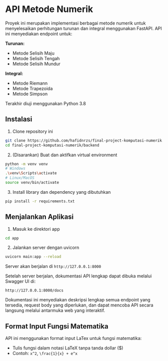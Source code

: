 # API Metode Numerik

Proyek ini merupakan implementasi berbagai metode numerik untuk menyelesaikan perhitungan turunan dan integral menggunakan FastAPI. API ini menyediakan endpoint untuk:

**Turunan:**

- Metode Selisih Maju
- Metode Selisih Tengah
- Metode Selisih Mundur

**Integral:**

- Metode Riemann
- Metode Trapezoida
- Metode Simpson

Terakhir diuji menggunakan Python 3.8

## Instalasi

1. Clone repository ini
```bash
git clone https://github.com/hafidnrzs/final-project-komputasi-numerik.git
cd final-project-komputasi-numerik/backend
```

2. (Disarankan) Buat dan aktifkan virtual environment
```bash
python -m venv venv
# Windows
.\venv\Scripts\activate
# Linux/MacOS
source venv/bin/activate
```

3. Install library dan dependency yang dibutuhkan
```bash
pip install -r requirements.txt
```

## Menjalankan Aplikasi

1. Masuk ke direktori app
```bash
cd app
```

2. Jalankan server dengan uvicorn
```bash
uvicorn main:app --reload
```

Server akan berjalan di `http://127.0.0.1:8000`

Setelah server berjalan, dokumentasi API lengkap dapat dibuka melalui Swagger UI di:
```
http://127.0.0.1:8000/docs
```

Dokumentasi ini menyediakan deskripsi lengkap semua endpoint yang tersedia, request body yang diperlukan, dan dapat mencoba API secara langsung melalui antarmuka web yang interaktif.

## Format Input Fungsi Matematika

API ini menggunakan format input LaTex untuk fungsi matematika:
   - Tulis fungsi dalam notasi LaTeX tanpa tanda dollar ($)
   - Contoh: `x^2`, `\frac{1}{x} + e^x`
